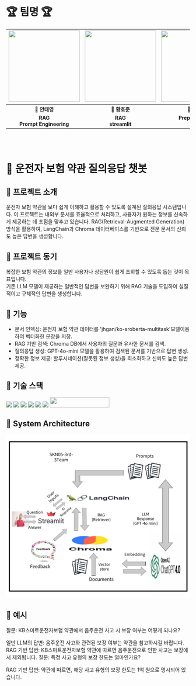 # 🏆 **팀명** 🏆

| <img src="https://lh3.googleusercontent.com/a-/ALV-UjVorSzGodCrmHOqo72yEiWywzdzetN0vFYGzbYMAZEjW8lT3zSDjg=s100-p-k-rw-no" width="195" height="195"/> | <img src="https://lh3.googleusercontent.com/a-/ALV-UjVorSzGodCrmHOqo72yEiWywzdzetN0vFYGzbYMAZEjW8lT3zSDjg=s100-p-k-rw-no" width="195" height="195"/> | <img src="https://lh3.googleusercontent.com/a-/ALV-UjVorSzGodCrmHOqo72yEiWywzdzetN0vFYGzbYMAZEjW8lT3zSDjg=s100-p-k-rw-no" width="195" height="195"/> | <img src="https://lh3.googleusercontent.com/a-/ALV-UjVorSzGodCrmHOqo72yEiWywzdzetN0vFYGzbYMAZEjW8lT3zSDjg=s100-p-k-rw-no" width="195" height="195"/> | <img src="https://lh3.googleusercontent.com/a-/ALV-UjVorSzGodCrmHOqo72yEiWywzdzetN0vFYGzbYMAZEjW8lT3zSDjg=s100-p-k-rw-no" width="195" height="195"/> |
|:-------------------------------------:|:-------------------------------------:|:-------------------------------------:|:-------------------------------------:|:-------------------------------------:|
| 🐾 **안태영**                         | 🔧 **황호준**                         | 🎯 **허상호**                         | 🧠 **박초연**                         | 📄 **장정호**                         |
| **RAG<br>Prompt Engineering** | **RAG<br>streamlit**                   | **Preprocessing<br>RAG**          | **Preprocessing<br>streamlit**                   | **Preprocessing<br>README**               |
<br>
<br>

# 🚗 운전자 보험 약관 질의응답 챗봇
## 📌 프로젝트 소개
운전자 보험 약관을 보다 쉽게 이해하고 활용할 수 있도록 설계된 질의응답 시스템입니다. 이 프로젝트는 내외부 문서를 효율적으로 처리하고, 사용자가 원하는 정보를 신속하게 제공하는 데 초점을 맞추고 있습니다.
RAG(Retrieval-Augmented Generation) 방식을 활용하여, LangChain과 Chroma 데이터베이스를 기반으로 전문 문서의 신뢰도 높은 답변을 생성합니다.

## 📌 프로젝트 동기
복잡한 보험 약관의 정보를 일반 사용자나 상담원이 쉽게 조회할 수 있도록 돕는 것이 목표입니다.<br>
기존 LLM 모델이 제공하는 일반적인 답변을 보완하기 위해 RAG 기술을 도입하여 실질적이고 구체적인 답변을 생성합니다.

## 📌 기능
- 문서 인덱싱:
운전자 보험 약관 데이터를 'jhgan/ko-sroberta-multitask'모델이용하여 벡터화한 문장을 저장.
- RAG 기반 검색:
Chroma DB에서 사용자의 질문과 유사한 문서를 검색.
- 질의응답 생성:
GPT-4o-mini 모델을 활용하여 검색된 문서를 기반으로 답변 생성.
- 정확한 정보 제공:
할루시네이션(잘못된 정보 생성)을 최소화하고 신뢰도 높은 답변 제공.

## 🔨 기술 스택
<div>
<img src="https://img.shields.io/badge/python-3776AB?style=for-the-badge&logo=python&logoColor=white">
<img src="https://img.shields.io/badge/langchain-F7DF1E?style=for-the-badge&logo=langchain&logoColor=black">
<img src="https://img.shields.io/badge/openai-0769AD?style=for-the-badge&logo=openai&logoColor=black">
<img src="https://img.shields.io/badge/huggingface-FFD21E?style=for-the-badge&logo=huggingface&logoColor=white">
<img src="https://img.shields.io/badge/streamlit%20-%23FF0000.svg?style=for-the-badge&logo=streamlit&logoColor=white">
<img src="https://img.shields.io/badge/git-F05032?style=for-the-badge&logo=git&logoColor=white">
<img src="https://github.com/user-attachments/assets/c8cd01e7-6ce6-46db-8cc3-b13286829cf3" width="163" height="28"/>

</div>

## 📌 System Architecture
![Architecture](./images/-_-001.png)

## 📌 예시
질문: KB스마트운전자보험 약관에서 음주운전 사고 시 보장 여부는 어떻게 되나요?

일반 LLM의 답변: 음주운전 사고와 관련된 보장 여부는 약관을 참고하시길 바랍니다.
RAG 기반 답변: KB스마트운전자보험 약관에 따르면 음주운전으로 인한 사고는 보장에서 제외됩니다.
질문: 특정 사고 유형의 보장 한도는 얼마인가요?

RAG 기반 답변: 약관에 따르면, 해당 사고 유형의 보장 한도는 1억 원으로 명시되어 있습니다.
